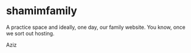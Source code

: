 # shamimfamily

A practice space and ideally, one day, our family website.  You know, once we sort out hosting.  

<hint>Aziz<hint>

